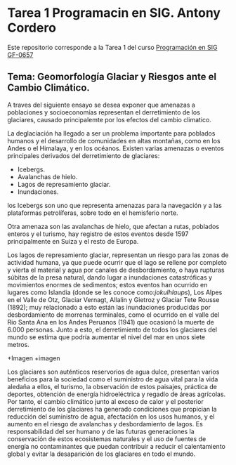 # **Tarea 1 Programacin en SIG. Antony Cordero**
Este repositorio corresponde a la Tarea 1 del curso [Programación en SIG GF-0657](https://gf0657-programacionsig.github.io/2022-ii/index.html)     

## **Tema: Geomorfología Glaciar y Riesgos ante el Cambio Climático.**         


A traves del siguiente ensayo se desea exponer que amenazas a poblaciones y socioeconomías representan el derretimiento de los glaciares, causado principalemte por los efectos del cambio climatico.    

La deglaciación ha llegado a ser un problema importante para poblados humanos y el desarrollo de comunidades en altas montañas, como en los Andes o el Himalaya, y en los océanos. Existen varias amenazas o eventos principales derivados del derretimiento de glaciares: 

- Icebergs.
- Avalanchas de hielo.
- Lagos de represamiento glaciar.
- Inundaciones.

los Icebergs son uno que representa amenazas para la navegación y a las plataformas petrolíferas, sobre todo en el hemisferio norte. 

Otra amenaza son las avalanchas de hielo, que afectan a rutas, poblados enteros y el turismo, hay registro de estos eventos desde 1597 principalmente en Suiza y el resto de Europa. 

Los lagos de represamiento glaciar, representan un riesgo para las zonas de actividad humana, ya que puede ocurrir que el lago se rellene por completo y vierta el material y agua por canales de desbordamiento, o haya rupturas súbitas de la presa natural, dando lugar a inundaciones catastróficas y movimientos enormes de sedimentos; estos eventos han ocurrido en lugares como Islandia (donde se les conoce como:*jokulhlaups*), Los Alpes en el Valle de Otz, Glaciar Vernagt, Allalin y Gietroz y Glaciar Tete Rousse (1892); muy relacionado a esto están las inundaciones producidas por desbordamiento de morrenas terminales, como el ocurrido en el valle del Rio Santa Ana en los Andes Peruanos (1941) que ocasionó la muerte de 6.000 personas. Junto a esto, el derretimiento de todos los glaciares del mundo se estima que podría aumentar el nivel del mar en unos siete metros.   

+Imagen
+imagen 

Los glaciares son auténticos reservorios de agua dulce, presentan varios beneficios para la sociedad como el suministro de agua vital para la vida aledaña a ellos, el turismo, la observación de estos paisajes, práctica de deportes, obtención de energía hidroeléctrica y regadío de áreas agrícolas. Por tanto, el cambio climático junto al exceso de calor y el posterior derretimiento de los glaciares ha generado condiciones que propician la reducción del suministro de agua, afectación en los usos humanos, y el aumento en el riesgo de avalanchas y desbordamiento de lagos. 
Es responsabilidad del ser humano y de las futuras generaciones la conservación de estos ecosistemas naturales y el uso de fuentes de energía no contaminantes que puedan contribuir a reducir el calentamiento global y evitar la desaparición de los glaciares en todo el mundo.

